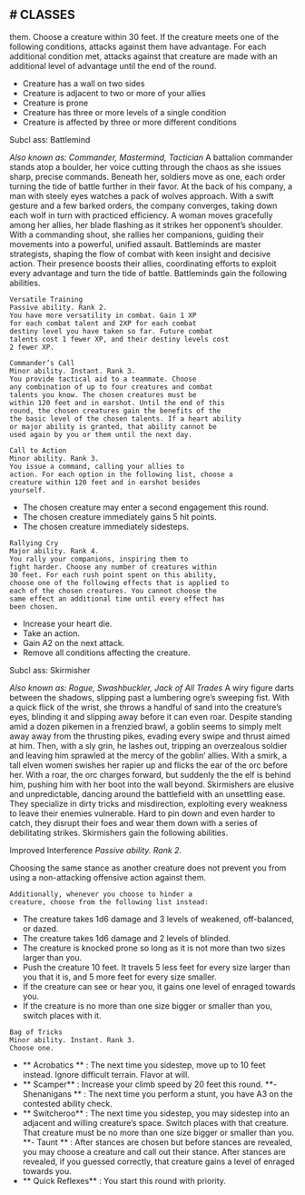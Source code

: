 ## # CLASSES

them. Choose a creature within 30 feet. If the
creature meets one of the following conditions,
attacks against them have advantage. For each
additional condition met, attacks against that creature
are made with an additional level of advantage until
the end of the round.

- Creature has a wall on two sides
- Creature is adjacent to two or more of your
  allies
- Creature is prone
- Creature has three or more levels of a single
  condition
- Creature is affected by three or more different
  conditions

Subcl ass: Battlemind

_Also known as: Commander, Mastermind, Tactician_
A battalion commander stands atop a boulder, her
voice cutting through the chaos as she issues sharp,
precise commands. Beneath her, soldiers move as
one, each order turning the tide of battle further in
their favor.
At the back of his company, a man with steely
eyes watches a pack of wolves approach. With a
swift gesture and a few barked orders, the company
converges, taking down each wolf in turn with
practiced efficiency.
A woman moves gracefully among her allies, her
blade flashing as it strikes her opponent’s shoulder.
With a commanding shout, she rallies her
companions, guiding their movements into a
powerful, unified assault.
Battleminds are master strategists, shaping the
flow of combat with keen insight and decisive
action. Their presence boosts their allies,
coordinating efforts to exploit every advantage and
turn the tide of battle.
Battleminds gain the following abilities.

```
Versatile Training
Passive ability. Rank 2.
You have more versatility in combat. Gain 1 XP
for each combat talent and 2XP for each combat
destiny level you have taken so far. Future combat
talents cost 1 fewer XP, and their destiny levels cost
2 fewer XP.
```

```
Commander’s Call
Minor ability. Instant. Rank 3.
You provide tactical aid to a teammate. Choose
any combination of up to four creatures and combat
talents you know. The chosen creatures must be
within 120 feet and in earshot. Until the end of this
round, the chosen creatures gain the benefits of the
the basic level of the chosen talents. If a heart ability
or major ability is granted, that ability cannot be
used again by you or them until the next day.
```

```
Call to Action
Minor ability. Rank 3.
You issue a command, calling your allies to
action. For each option in the following list, choose a
creature within 120 feet and in earshot besides
yourself.
```

- The chosen creature may enter a second
  engagement this round.
- The chosen creature immediately gains 5 hit
  points.
- The chosen creature immediately sidesteps.

```
Rallying Cry
Major ability. Rank 4.
You rally your companions, inspiring them to
fight harder. Choose any number of creatures within
30 feet. For each rush point spent on this ability,
choose one of the following effects that is applied to
each of the chosen creatures. You cannot choose the
same effect an additional time until every effect has
been chosen.
```

- Increase your heart die.
- Take an action.
- Gain A2 on the next attack.
- Remove all conditions affecting the creature.

Subcl ass: Skirmisher

_Also known as: Rogue, Swashbuckler, Jack of All Trades_
A wiry figure darts between the shadows,
slipping past a lumbering ogre’s sweeping fist. With
a quick flick of the wrist, she throws a handful of
sand into the creature’s eyes, blinding it and slipping
away before it can even roar.
Despite standing amid a dozen pikemen in a
frenzied brawl, a goblin seems to simply melt away
away from the thrusting pikes, evading every swipe
and thrust aimed at him. Then, with a sly grin, he
lashes out, tripping an overzealous soldier and
leaving him sprawled at the mercy of the goblin’
allies.
With a smirk, a tall elven women swishes her
rapier up and flicks the ear of the orc before her.
With a roar, the orc charges forward, but suddenly
the the elf is behind him, pushing him with her boot
into the wall beyond.
Skirmishers are elusive and unpredictable,
dancing around the battlefield with an unsettling
ease. They specialize in dirty tricks and misdirection,
exploiting every weakness to leave their enemies
vulnerable. Hard to pin down and even harder to
catch, they disrupt their foes and wear them down
with a series of debilitating strikes.
Skirmishers gain the following abilities.

Improved Interference
_Passive ability. Rank 2._

Choosing the same stance as another creature
does not prevent you from using a non-attacking
offensive action against them.

```
Additionally, whenever you choose to hinder a
creature, choose from the following list instead:
```

- The creature takes 1d6 damage and 3 levels of
  weakened, off-balanced, or dazed.
- The creature takes 1d6 damage and 2 levels of
  blinded.
- The creature is knocked prone so long as it is
  not more than two sizes larger than you.
- Push the creature 10 feet. It travels 5 less feet
  for every size larger than you that it is, and 5 more
  feet for every size smaller.
- If the creature can see or hear you, it gains one
  level of enraged towards you.
- If the creature is no more than one size bigger
  or smaller than you, switch places with it.

```
Bag of Tricks
Minor ability. Instant. Rank 3.
Choose one.
```

- ** Acrobatics ** : The next time you sidestep, move
  up to 10 feet instead. Ignore difficult terrain.
  Flavor at will.
- ** Scamper** : Increase your climb speed by 20 feet
  this round.
  **- Shenanigans ** : The next time you perform a
  stunt, you have A3 on the contested ability check.
- ** Switcheroo** : The next time you sidestep, you
  may sidestep into an adjacent and willing
  creature’s space. Switch places with that creature.
  That creature must be no more than one size bigger
  or smaller than you.
  **- Taunt ** : After stances are chosen but before
  stances are revealed, you may choose a creature
  and call out their stance. After stances are revealed,
  if you guessed correctly, that creature gains a level
  of enraged towards you.
- ** Quick Reflexes** : You start this round with
  priority.
